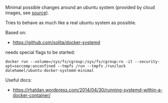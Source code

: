 Minimal possible changes around an ubuntu system (provided by cloud images, see [source](https://github.com/tianon/docker-brew-ubuntu-core/blob/52c8214ecac89d45592d16ce7c14ef82ac7b0822/update.sh)).

Tries to behave as much like a real ubuntu system as possible.

Based on:

* https://github.com/solita/docker-systemd

needs special flags to be started:

```
docker run --volume=/sys/fs/cgroup:/sys/fs/cgroup:ro -it --security-opt=seccomp:unconfined --tmpfs /run --tmpfs /run/lock dalehamel/ubuntu-docker-systemd-minimal
```

Useful docs:

* https://rhatdan.wordpress.com/2014/04/30/running-systemd-within-a-docker-container/
